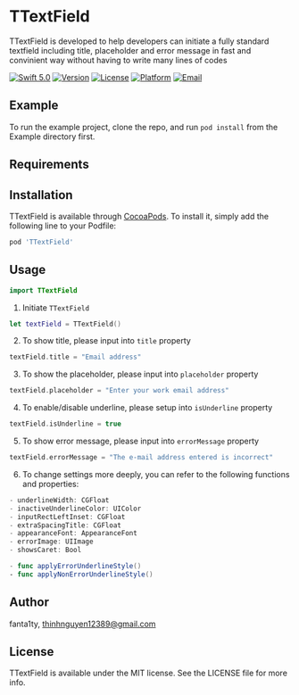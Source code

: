 # TTextField
TTextField is developed to help developers can initiate a fully standard textfield including title, placeholder and error message in fast and convinient way without having to write many lines of codes
  
[![Swift 5.0](https://img.shields.io/badge/Swift-5.0-brightgreen)](https://developer.apple.com/swift/)
[![Version](https://img.shields.io/cocoapods/v/TTextField.svg?style=flat)](https://cocoapods.org/pods/TTextField)
[![License](https://img.shields.io/cocoapods/l/TTextField.svg?style=flat)](https://cocoapods.org/pods/TTextField)
[![Platform](https://img.shields.io/cocoapods/p/TTextField.svg?style=flat)](https://cocoapods.org/pods/TTextField)
[![Email](https://img.shields.io/badge/contact-@thinhnguyen12389@gmail.com-blue)](thinhnguyen12389@gmail.com)

## Example

To run the example project, clone the repo, and run `pod install` from the Example directory first.

## Requirements

## Installation

TTextField is available through [CocoaPods](https://cocoapods.org). To install
it, simply add the following line to your Podfile:

```ruby
pod 'TTextField'
```
## Usage
```swift
import TTextField
```

1) Initiate ``TTextField``
```swift
let textField = TTextField()
```

2) To show title, please input into ``title`` property
```swift
textField.title = "Email address"
```

3) To show the placeholder, please input into ``placeholder`` property
```swift
textField.placeholder = "Enter your work email address"
```

4) To enable/disable underline, please setup into ``isUnderline`` property
```swift
textField.isUnderline = true
```

5) To show error message, please input into ``errorMessage`` property
```swift
textField.errorMessage = "The e-mail address entered is incorrect"
```

6) To change settings more deeply, you can refer to the following functions and properties:
```swift
- underlineWidth: CGFloat
- inactiveUnderlineColor: UIColor
- inputRectLeftInset: CGFloat
- extraSpacingTitle: CGFloat
- appearanceFont: AppearanceFont
- errorImage: UIImage
- showsCaret: Bool

- func applyErrorUnderlineStyle()
- func applyNonErrorUnderlineStyle()
```



## Author

fanta1ty, thinhnguyen12389@gmail.com

## License

TTextField is available under the MIT license. See the LICENSE file for more info.
